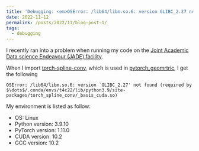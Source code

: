 ```yaml
---
title: 'Debugging: <em>OSError: /lib64/libm.so.6: version GLIBC_2.27 not found</em>'
date: 2022-11-12
permalink: /posts/2022/11/blog-post-1/
tags:
  - debugging
---
```


I recently ran into a problem when running my code on the [Joint Academic Data science Endeavour (JADE) facility](https://docs.jade.ac.uk/en/latest/).

When I import [torch-spline-conv](https://github.com/rusty1s/pytorch_spline_conv), which is used in [pytorch_geomrtric](https://github.com/pyg-team/pytorch_geometric), I get the following

```
OSError: /lib64/libm.so.6: version `GLIBC_2.27' not found (required by $\dots$/.conda/envs/t4c22/lib/python3.9/site-packages/torch_spline_conv/_basis_cuda.so)
```


My environment is listed as follow:
+ OS: Linux
+ Python version: 3.9.10
+ PyTorch version: 1.11.0
+ CUDA version: 10.2
+ GCC version: 10.2


